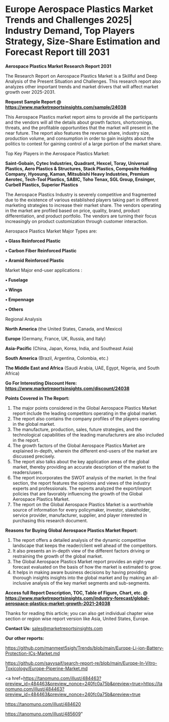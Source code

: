 # Europe Aerospace Plastics Market Trends and Challenges 2025| Industry Demand, Top Players Strategy, Size-Share Estimation and Forecast Report till 2031

<strong>Aerospace Plastics Market Research Report 2031</strong>

The Research Report on Aerospace Plastics Market is a Skillful and Deep Analysis of the Present Situation and Challenges. This research report also analyzes other important trends and market drivers that will affect market growth over 2025-2031.

<strong>Request Sample Report @ <a href=https://www.marketreportsinsights.com/sample/24038>https://www.marketreportsinsights.com/sample/24038</a></strong>

This Aerospace Plastics market report aims to provide all the participants and the vendors will all the details about growth factors, shortcomings, threats, and the profitable opportunities that the market will present in the near future. The report also features the revenue share, industry size, production volume, and consumption in order to gain insights about the politics to contest for gaining control of a large portion of the market share.

Top Key Players in the Aerospace Plastics Market:

<strong>Saint-Gobain, Cytec Industries, Quadrant, Hexcel, Toray, Universal Plastics, Aero Plastics & Structures, Stack Plastics, Composite Holding Company, Hyosung, Kaman, Mitsubishi Heavy Industries, Premium Aerotec, Tech-Tool Plastics, SABIC, Toho Tenax, SGL Group, Ensinger, Curbell Plastics, Superior Plastics</strong>

The Aerospace Plastics Industry is severely competitive and fragmented due to the existence of various established players taking part in different marketing strategies to increase their market share. The vendors operating in the market are profiled based on price, quality, brand, product differentiation, and product portfolio. The vendors are turning their focus increasingly on product customization through customer interaction.

Aerospace Plastics Market Major Types are:

<strong>• Glass Reinforced Plastic

• Carbon Fiber Reinforced Plastic

• Aramid Reinforced Plastic</strong>

Market Major end-user applications :

<strong>• Fuselage

• Wings

• Empennage

• Others</strong>

Regional Analysis

</u><strong><b>North America</b></strong> (the United States, Canada, and Mexico)

<strong><b>Europe </b></strong>(Germany, France, UK, Russia, and Italy)

<strong><b>Asia-Pacific</b></strong> (China, Japan, Korea, India, and Southeast Asia)

<strong><b>South America</b></strong> (Brazil, Argentina, Colombia, etc.)

<strong><b>The Middle East and Africa</b></strong> (Saudi Arabia, UAE, Egypt, Nigeria, and South Africa)

<strong>Go For Interesting Discount Here: <a href=https://www.marketreportsinsights.com/discount/24038>https://www.marketreportsinsights.com/discount/24038</a></strong>

<strong>Points Covered in The Report:</strong>
<ol>
  <li>The major points considered in the Global Aerospace Plastics Market report include the leading competitors operating in the global market.</li>
  <li>The report also contains the company profiles of the players operating in the global market.</li>
  <li>The manufacture, production, sales, future strategies, and the technological capabilities of the leading manufacturers are also included in the report.</li>
  <li>The growth factors of the Global Aerospace Plastics Market are explained in-depth, wherein the different end-users of the market are discussed precisely.</li>
  <li>The report also talks about the key application areas of the global market, thereby providing an accurate description of the market to the readers/users.</li>
  <li>The report incorporates the SWOT analysis of the market. In the final section, the report features the opinions and views of the industry experts and professionals. The experts analyzed the export/import policies that are favorably influencing the growth of the Global Aerospace Plastics Market.</li>
  <li>The report on the Global Aerospace Plastics Market is a worthwhile source of information for every policymaker, investor, stakeholder, service provider, manufacturer, supplier, and player interested in purchasing this research document.</li>
</ol>
<strong>Reasons for Buying Global Aerospace Plastics Market Report:</strong>

<ol>
  <li>The report offers a detailed analysis of the dynamic competitive landscape that keeps the reader/client well ahead of the competitors.</li>
  <li>It also presents an in-depth view of the different factors driving or restraining the growth of the global market.</li>
  <li>The Global Aerospace Plastics Market report provides an eight-year forecast evaluated on the basis of how the market is estimated to grow.</li>
  <li>It helps in making aware business decisions by having providing thorough insights insights into the global market and by making an all-inclusive analysis of the key market segments and sub-segments.</li>
</ol>
<strong>Access full Report Description, TOC, Table of Figure, Chart, etc. @ <a href=https://www.marketreportsinsights.com/industry-forecast/global-aerospace-plastics-market-growth-2021-24038>https://www.marketreportsinsights.com/industry-forecast/global-aerospace-plastics-market-growth-2021-24038</a></strong>


Thanks for reading this article; you can also get individual chapter wise section or region wise report version like Asia, United States, Europe.

<strong>Contact Us:</strong>
sales@marketreportsinsights.com

<strong>Our other reports:</strong>

<a href=https://github.com/manmeet5sigh/Trends/blob/main/Europe-Li-ion-Battery-Protection-ICs-Market.md>https://github.com/manmeet5sigh/Trends/blob/main/Europe-Li-ion-Battery-Protection-ICs-Market.md</a>

<a href=https://github.com/sayysaif/search-report-re/blob/main/Europe-In-Vitro-Toxicology/Europe-Piperine-Market.md>https://github.com/sayysaif/search-report-re/blob/main/Europe-In-Vitro-Toxicology/Europe-Piperine-Market.md</a>

<a href=https://tanomuno.com/illust/484463?preview_id=484463&preview_nonce=240fc0a75b&preview=true>https://tanomuno.com/illust/484463?preview_id=484463&preview_nonce=240fc0a75b&preview=true</a>

<a href=https://tanomuno.com/illust/484620>https://tanomuno.com/illust/484620</a>

<a href=https://tanomuno.com/illust/485609>https://tanomuno.com/illust/485609</a>"
